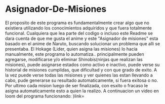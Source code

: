 # Asignador-De-Misiones
El proposito de este programa es fundamentalmente crear algo que no existiera utilizando los conocimientos adquiridos y que fuera totalmente funcional.
Cualquiera que lea parte del codigo o incluso este Readme se dara cuenta de que me gusta el anime y este "Asignador de misiones" esta basado en el anime de Naruto, buscando solucionar un problema que alli se presentaba. El Hokage (Lider, quien asigna las misiones) lo hacia manualmente, este programa lo automatiza.. principalmente pueden agregarse, modificarse y/o eliminar Shinobis(ninjas que realizan las misiones), puede asignarse estados como activo e inactivo, puede verse su historial de misiones cumplidas, que dificultad y con que grado de exito. A la vez puede verse todas las misiones y ver quienes las estan llevando a cabo, pude generarse su resultado automaticamente, si fuera exitosa o no. 
Por ultimo cada mision luego de ser finalizada, con esxito o fracaso le asigna automaticamente esto a quien la realizo.
A continuacion un video en loom del programa funcionando:
)link=
